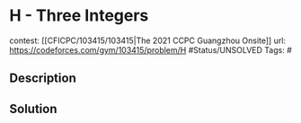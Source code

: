 # H - Three Integers

contest: [[CFICPC/103415/103415|The 2021 CCPC Guangzhou Onsite]]
url: https://codeforces.com/gym/103415/problem/H
#Status/UNSOLVED
Tags: #

## Description

## Solution


